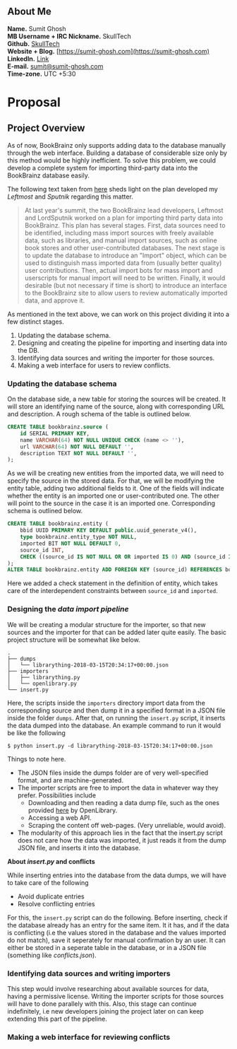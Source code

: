 ## About Me

__Name.__ Sumit Ghosh  
__MB Username + IRC Nickname.__ SkullTech  
__Github.__ [SkullTech](https://github.com/SkullTech)  
__Website + Blog.__ [https://sumit-ghosh.com](https://sumit-ghosh.com)  
__LinkedIn.__ [Link](https://www.linkedin.com/in/sumit-ghosh-skulltech/)  
__E-mail.__ sumit@sumit-ghosh.com  
__Time-zone.__ UTC +5:30  

# Proposal

## Project Overview

As of now, BookBrainz only supports adding data to the database manually through the web interface. Building a database of considerable size only by this method would be highly inefficient. To solve this problem, we could develop a complete system for importing third-party data into the BookBrainz database easily. 

The following text taken from [here](https://wiki.musicbrainz.org/Development/Summer_of_Code/2018/BookBrainz) sheds light on the plan developed my _Leftmost_ and _Sputnik_ regarding this matter.

> At last year's summit, the two BookBrainz lead developers, Leftmost and LordSputnik worked on a plan for importing third party data into BookBrainz. This plan has several stages. First, data sources need to be identified, including mass import sources with freely available data, such as libraries, and manual import sources, such as online book stores and other user-contributed databases. The next stage is to update the database to introduce an "Import" object, which can be used to distinguish mass imported data from (usually better quality) user contributions. Then, actual import bots for mass import and userscripts for manual import will need to be written. Finally, it would desirable (but not necessary if time is short) to introduce an interface to the BookBrainz site to allow users to review automatically imported data, and approve it.


As mentioned in the text above, we can work on this project dividing it into a few distinct stages. 

1. Updating the database schema.
2. Designing and creating the pipeline for importing and inserting data into the DB.
3. Identifying data sources and writing the importer for those sources.
4. Making a web interface for users to review conflicts.

### Updating the database schema

On the database side, a new table for storing the sources will be created. It will store an identifying name of the source, along with corresponding URL and description. A rough schema of the table is outlined below.

```sql
CREATE TABLE bookbrainz.source (
	id SERIAL PRIMARY KEY,
	name VARCHAR(64) NOT NULL UNIQUE CHECK (name <> ''),
	url VARCHAR(64) NOT NULL DEFAULT '',
	description TEXT NOT NULL DEFAULT '',
);
```

As we will be creating new entities from the imported data, we will need to specify the source in the stored data. For that, we will be modifying the entity table, adding two additional fields to it. One of the fields will indicate whether the entity is an imported one or user-contributed one. The other will point to the source in the case it is an imported one. Corresponding schema is outlined below. 

```sql
CREATE TABLE bookbrainz.entity (
	bbid UUID PRIMARY KEY DEFAULT public.uuid_generate_v4(),
	type bookbrainz.entity_type NOT NULL,
	imported BIT NOT NULL DEFAULT 0,
	source_id INT,
	CHECK ((source_id IS NOT NULL OR OR imported IS 0) AND (source_id IS NULL OR imported IS 1))
);
ALTER TABLE bookbrainz.entity ADD FOREIGN KEY (source_id) REFERENCES bookbrainz.source (id);
```

Here we added a check statement in the definition of entity, which takes care of the interdependent constraints between `source_id` and `imported`.

### Designing the _data import pipeline_

We will be creating a modular structure for the importer, so that new sources and the importer for that can be added later quite easily. The basic project structure will be somewhat like below.

```
.
├── dumps
│   └── librarything-2018-03-15T20:34:17+00:00.json
├── importers
│   ├── librarything.py
│   └── openlibrary.py
└── insert.py
```

Here, the scripts inside the `importers` directory import data from the corresponding source and then dump it in a specified format in a JSON file inside the folder `dumps`. After that, on running the `insert.py` script, it inserts the data dumped into the database. An example command to run it would be like the following
```console
$ python insert.py -d librarything-2018-03-15T20:34:17+00:00.json
```

Things to note here.
- The JSON files inside the dumps folder are of very well-specified format, and are machine-generated.
- The importer scripts are free to import the data in whatever way they prefer. Possibilities include
    - Downloading and then reading a data dump file, such as the ones provided [here](https://openlibrary.org/developers/dumps) by OpenLibrary.
    - Accessing a web API.
    - Scraping the content off web-pages. (Very unreliable, would avoid).
- The modularity of this approach lies in the fact that the insert.py script does not care how the data was imported, it just reads it from the dump JSON file, and inserts it into the database.

__About *insert.py* and conflicts__

While inserting entries into the database from the data dumps, we will have to take care of the following
- Avoid duplicate entries
- Resolve conflicting entries

For this, the `insert.py` script can do the following. Before inserting, check if the database already has an entry for the same item. It it has, and if the data is conflicting (i.e the values stored in the database and the values imported do not match), save it seperately for manual confirmation by an user. It can either be stored in a seperate table in the database, or in a JSON file (something like _conflicts.json_). 


### Identifying data sources and writing importers

This step would involve researching about available sources for data, having a permissive license. Writing the importer scripts for those sources will have to done parallely with this. Also, this stage can continue indefinitely, i.e new developers joining the project later on can keep extending this part of the pipeline.

### Making a web interface for reviewing conflicts
